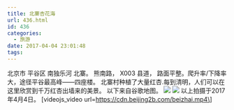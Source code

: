 ```yaml
---
title: 北寨杏花海
url: 436.html
id: 436
categories:
  - 旅游
date: 2017-04-04 23:01:48
tags:
---
```


北京市 平谷区 南独乐河 北寨。 熊南路， X003 县道， 路面平整。爬升率/下降率 大，途径平谷最高峰——四座楼。 北寨村种植了大量红杏.每到清明，人们可以在这里欣赏到千万红杏出墙来的美景。 以下来自谷歌地图。 ![](https://cdn.beijing2b.com/wp-content/uploads/2017/04/snipaste_20170407_230827.png) ![](https://cdn.beijing2b.com/wp-content/uploads/2017/04/beizhai01.jpg) 以上拍摄于2017年4月4日。 \[videojs_video url=https://cdn.beijing2b.com/beizhai.mp4\]